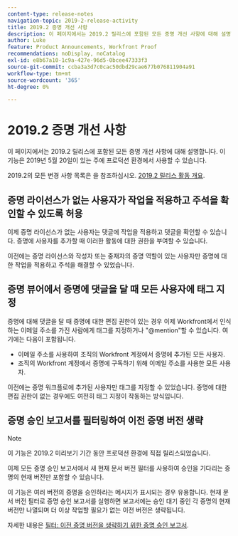 ```yaml
---
content-type: release-notes
navigation-topic: 2019-2-release-activity
title: 2019.2 증명 개선 사항
description: 이 페이지에서는 2019.2 릴리스에 포함된 모든 증명 개선 사항에 대해 설명합니다. 이 기능은 2019년 5월 20일이 있는 주에 프로덕션 환경에서 사용할 수 있습니다.
author: Luke
feature: Product Announcements, Workfront Proof
recommendations: noDisplay, noCatalog
exl-id: e8b67a10-1c9a-427e-96d5-0bcee47333f3
source-git-commit: ccba3a3d7c0cac50dbd29cae677b076811904a91
workflow-type: tm+mt
source-wordcount: '365'
ht-degree: 0%

---
```


# 2019.2 증명 개선 사항

이 페이지에서는 2019.2 릴리스에 포함된 모든 증명 개선 사항에 대해 설명합니다. 이 기능은 2019년 5월 20일이 있는 주에 프로덕션 환경에서 사용할 수 있습니다.

2019.2의 모든 변경 사항 목록은 을 참조하십시오. [2019.2 릴리스 활동 개요](../../../../product-announcements/product-releases/quarterly-release-archive/2019.2-release-activity/2019.2-release-activity-overview.md).

## 증명 라이선스가 없는 사용자가 작업을 적용하고 주석을 확인할 수 있도록 허용

이제 증명 라이선스가 없는 사용자는 댓글에 작업을 적용하고 댓글을 확인할 수 있습니다. 증명에 사용자를 추가할 때 이러한 활동에 대한 권한을 부여할 수 있습니다.

이전에는 증명 라이선스와 작성자 또는 중재자의 증명 역할이 있는 사용자만 증명에 대한 작업을 적용하고 주석을 해결할 수 있었습니다.

## 증명 뷰어에서 증명에 댓글을 달 때 모든 사용자에 태그 지정

증명에 대해 댓글을 달 때 증명에 대한 편집 권한이 있는 경우 이제 Workfront에서 인식하는 이메일 주소를 가진 사람에게 태그를 지정하거나 &quot;@mention&quot;할 수 있습니다. 여기에는 다음이 포함됩니다.

* 이메일 주소를 사용하여 조직의 Workfront 계정에서 증명에 추가된 모든 사용자.
* 조직의 Workfront 계정에서 증명에 구독하기 위해 이메일 주소를 사용한 모든 사용자.

이전에는 증명 워크플로에 추가된 사용자만 태그를 지정할 수 있었습니다. 증명에 대한 편집 권한이 없는 경우에도 여전히 태그 지정이 작동하는 방식입니다.

## 증명 승인 보고서를 필터링하여 이전 증명 버전 생략

>[!NOTE]
>
>이 기능은 2019.2 미리보기 기간 동안 프로덕션 환경에 직접 릴리스되었습니다.

이제 모든 증명 승인 보고서에서 새 현재 문서 버전 필터를 사용하여 승인을 기다리는 증명의 현재 버전만 포함할 수 있습니다.

이 기능은 여러 버전의 증명을 승인하라는 메시지가 표시되는 경우 유용합니다. 현재 문서 버전 필터로 증명 승인 보고서를 실행하면 보고서에는 승인 대기 중인 각 증명의 현재 버전만 나열되며 더 이상 작업할 필요가 없는 이전 버전은 생략됩니다.

자세한 내용은 [필터: 이전 증명 버전을 생략하기 위한 증명 승인 보고서](../../../../reports-and-dashboards/reports/custom-view-filter-grouping-samples/filter-proof-approval-report.md).

